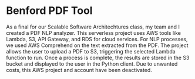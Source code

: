 # Benford PDF Tool

As a final for our Scalable Software Architechtures class, my team and I created a PDF NLP analyzer. This serverless project uses AWS tools like Lambda, S3, API Gateway, and RDS for cloud services. For NLP processes, we used AWS Comprehend on the text extracted from the PDF. The project allows the user to upload a PDF to S3, triggering the selected Lambda function to run. Once a process is complete, the results are stored in the S3 bucket and displayed to the user in the Python client. Due to unwanted costs, this AWS project and account have been deactivated.
